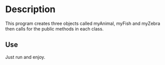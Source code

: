 # Description

This program creates three objects called myAnimal, myFish and myZebra then calls for the public methods in each class.

## Use

Just run and enjoy.